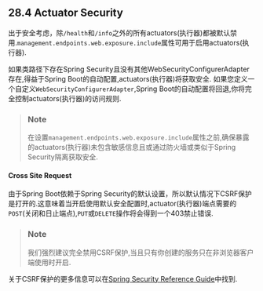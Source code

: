 ## 28.4 Actuator Security
出于安全考虑，除`/health`和`/info`之外的所有actuators(执行器)都被默认禁用.`management.endpoints.web.exposure.include`属性可用于启用actuators(执行器).

如果类路径下存在Spring Security且没有其他WebSecurityConfigurerAdapter存在,得益于Spring Boot的自动配置,actuators(执行器)将获取安全.
如果您定义一个自定义`WebSecurityConfigurerAdapter`,Spring Boot的自动配置将回退,你将完全控制actuators(执行器)的访问规则.

>### Note 
>在设置`management.endpoints.web.exposure.include`属性之前,确保暴露的actuators(执行器)未包含敏感信息且或通过防火墙或类似于Spring Security隔离获取安全.

#### Cross Site Request 
由于Spring Boot依赖于Spring Security的默认设置，所以默认情况下CSRF保护是打开的.这意味着当开启使用默认安全配置时,actuator(执行器)端点需要的`POST`(关闭和日止端点),`PUT`或`DELETE`操作将会得到一个403禁止错误.

>### Note
>我们强烈建议完全禁用CSRF保护,当且只有你创建的服务只在非浏览器客户端使用时开启.

关于CSRF保护的更多信息可以在[Spring Security Reference Guide](https://docs.spring.io/spring-security/site/docs/5.0.5.RELEASE/reference/htmlsingle#csrf)中找到.
